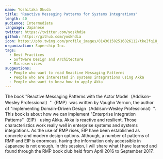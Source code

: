 ```yaml
---
name: Yoshitaka Okuda
title: "Reactive Messaging Patterns for Systems Integrations"
length: 40
audience: Intermediate
language: Japanese
twitter: https://twitter.com/yoskhdia
github: https://github.com/yoskhdia
icon: https://pbs.twimg.com/profile_images/814301502516826112/tkeIfq1H_400x400.jpg
organization: Supership Inc.
tags:
  - Best Practices
  - Software Design and Architecture
  - Microservices
suggestions:
  - People who want to read Reactive Messaging Patterns
  - People who are interested in systems integrations using Akka
  - People who want to know how to apply Akka
---
```

The book "Reactive Messaging Patterns with the Actor Model（Addison-Wesley Professional）"（RMP）was written by Vaughn Vernon, the author of "Implementing Domain-Driven Design（Addison-Wesley Professional）". This book is about how we can implement "Enterprise Integration Patterns"（EIP） using Akka.
Akka is reactive and resilient. Those characteristics work really well in enterprise systems and systems integrations. As the use of RMP rises, EIP have been established as concrete and modern design options. Although, a number of patterns of RMP and EIP is enormous, having the information only accessible in Japanese is not enough.
In this session, I will share what I have learned and found through the RMP book club held from April 2016 to September 2017.
